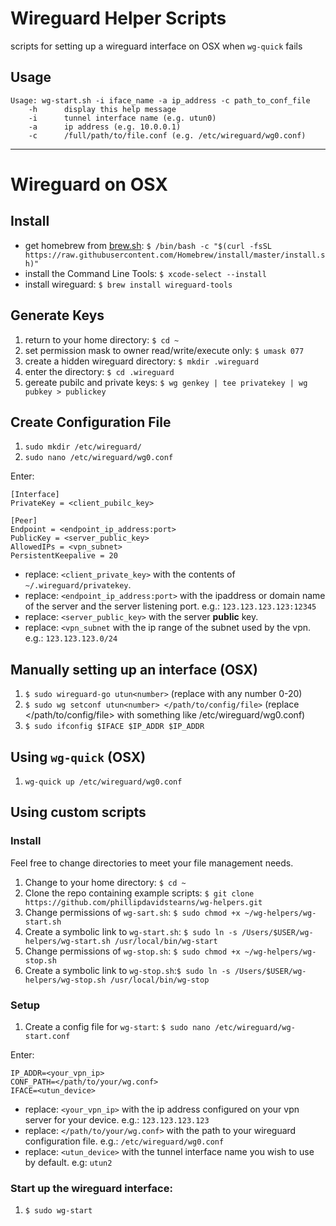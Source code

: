 # Wireguard Helper Scripts

scripts for setting up a wireguard interface on OSX when `wg-quick` fails

## Usage

```
Usage: wg-start.sh -i iface_name -a ip_address -c path_to_conf_file
	-h		display this help message
	-i		tunnel interface name (e.g. utun0)
	-a		ip address (e.g. 10.0.0.1)
	-c		/full/path/to/file.conf (e.g. /etc/wireguard/wg0.conf)
```

---

# Wireguard on OSX

## Install

* get homebrew from [brew.sh](https://brew.sh): `$ /bin/bash -c "$(curl -fsSL https://raw.githubusercontent.com/Homebrew/install/master/install.sh)"`
* install the Command Line Tools: `$ xcode-select --install`
* install wireguard: `$ brew install wireguard-tools`

## Generate Keys

1. return to your home directory: `$ cd ~`
1. set permission mask to owner read/write/execute only: `$ umask 077`
1. create a hidden wireguard directory: `$ mkdir .wireguard`
1. enter the directory: `$ cd .wireguard`
1. gereate pubilc and private keys: `$ wg genkey | tee privatekey | wg pubkey > publickey`

## Create Configuration File

1. `sudo mkdir /etc/wireguard/`
1. `sudo nano /etc/wireguard/wg0.conf`

Enter:

```
[Interface]
PrivateKey = <client_pubilc_key>

[Peer]
Endpoint = <endpoint_ip_address:port>
PublicKey = <server_public_key>
AllowedIPs = <vpn_subnet>
PersistentKeepalive = 20
```

* replace: `<client_private_key>` with the contents of `~/.wireguard/privatekey`.
* replace: `<endpoint_ip_address:port>` with the ipaddress or domain name of the server and the server listening port. e.g.: `123.123.123.123:12345`
* replace: `<server_public_key>` with the server **public** key.
* replace: `<vpn_subnet` with the ip range of the subnet used by the vpn. e.g.: `123.123.123.0/24`

## Manually setting up an interface (OSX)

1. `$ sudo wireguard-go utun<number>` (replace <number> with any number 0-20)
1. `$ sudo wg setconf utun<number> </path/to/config/file>` (replace </path/to/config/file> with something like /etc/wireguard/wg0.conf)
1. `$ sudo ifconfig $IFACE $IP_ADDR $IP_ADDR` 

## Using `wg-quick` (OSX)

1. `wg-quick up /etc/wireguard/wg0.conf`

## Using custom scripts

### Install

Feel free to change directories to meet your file management needs.

1. Change to your home directory: `$ cd ~`
1. Clone the repo containing example scripts: `$ git clone https://github.com/phillipdavidstearns/wg-helpers.git`
1. Change permissions of `wg-sart.sh`: `$ sudo chmod +x ~/wg-helpers/wg-start.sh`
1. Create a symbolic link to `wg-start.sh`: `$ sudo ln -s /Users/$USER/wg-helpers/wg-start.sh /usr/local/bin/wg-start`
1. Change permissions of `wg-stop.sh`: `$ sudo chmod +x ~/wg-helpers/wg-stop.sh`
1. Create a symbolic link to `wg-stop.sh`:`$ sudo ln -s /Users/$USER/wg-helpers/wg-stop.sh /usr/local/bin/wg-stop`

### Setup

1. Create a config file for `wg-start`: `$ sudo nano /etc/wireguard/wg-start.conf`

Enter:

```
IP_ADDR=<your_vpn_ip>
CONF_PATH=</path/to/your/wg.conf>
IFACE=<utun_device>
```

* replace: `<your_vpn_ip>` with the ip address configured on your vpn server for your device. e.g.: `123.123.123.123`
* replace: `</path/to/your/wg.conf>` with the path to your wireguard configuration file. e.g.: `/etc/wireguard/wg0.conf`
* replace: `<utun_device>` with the tunnel interface name you wish to use by default. e.g: `utun2`

### Start up the wireguard interface:

1. `$ sudo wg-start`

